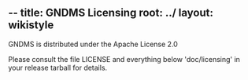--
title: GNDMS Licensing
root: ../
layout: wikistyle
--
GNDMS is distributed under the Apache License 2.0

Please consult the file LICENSE and everything below 'doc/licensing' in your release tarball for details.
